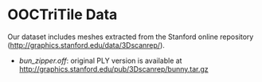 # OOCTriTile Data

Our dataset includes meshes extracted from the Stanford online repository (http://graphics.stanford.edu/data/3Dscanrep/).

* *bun_zipper.off*: original PLY version is available at http://graphics.stanford.edu/pub/3Dscanrep/bunny.tar.gz
